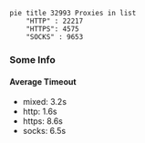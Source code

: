 
```mermaid
pie title 32993 Proxies in list
    "HTTP" : 22217
    "HTTPS": 4575
    "SOCKS" : 9653
```

### Some Info
#### Average Timeout

- mixed: 3.2s
- http: 1.6s
- https: 8.6s
- socks: 6.5s